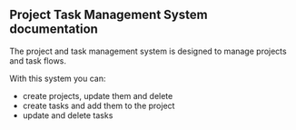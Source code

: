 ## Project Task Management System documentation

The project and task management system is designed to manage projects and task flows.

With this system you can:
* create projects, update them and delete
* create tasks and add them to the project
* update and delete tasks

